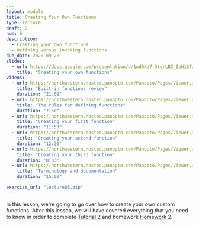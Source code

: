 ```yaml
---
layout: module
title: Creating Your Own Functions
type: lecture
draft: 0
num: 6
description:
  - Creating your own functions
  - Defining versus invoking functions
due_date: 2020-09-28
slides:
  - url: https://docs.google.com/presentation/d/1wd6Xa7-3tgrLBC_IaW1GfWrvIwx9S5bxW2wpNsuTTIQ/edit?usp=sharing
    title: "Creating your own functions"
videos:
  - url: https://northwestern.hosted.panopto.com/Panopto/Pages/Viewer.aspx?id=b5977462-323e-4ef8-8f01-ac430031a599
    title: "Built-in functions review"
    duration: "21:02"
  - url: https://northwestern.hosted.panopto.com/Panopto/Pages/Viewer.aspx?id=caf95756-c977-4be5-979a-ac43002bd2e6
    title: "The rules for defining functions"
    duration: "7:50"
  - url: https://northwestern.hosted.panopto.com/Panopto/Pages/Viewer.aspx?id=9e8ab45f-b4c8-459d-ac8a-ac43003b97da
    title: "Creating your first function"
    duration: "11:53"
  - url: https://northwestern.hosted.panopto.com/Panopto/Pages/Viewer.aspx?id=263968a6-30b2-41d5-bff4-ac43003f039c
    title: "Creating your second function"
    duration: "12:30"
  - url: https://northwestern.hosted.panopto.com/Panopto/Pages/Viewer.aspx?id=5706868e-c1b1-45bb-9602-ac430042922f
    title: "Creating your third function"
    duration: "8:33"
  - url: https://northwestern.hosted.panopto.com/Panopto/Pages/Viewer.aspx?id=cd19ef35-4be4-4c43-909f-ac4300478ccd
    title: "Terminology and documentation"
    duration: "15:00"

exercise_url: "lecture06.zip"
---
```


In this lesson, we're going to go over how to create your own custom functions. After this lesson, we will have covered everything that you need to know in order to complete [Tutorial 2](../assignments/tutorial02) and homework [Homework 2](../assignments/tutorial02).